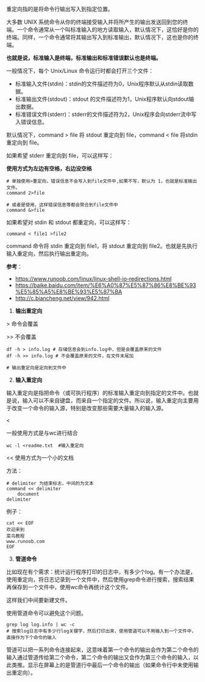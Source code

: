 重定向指的是将命令行输出写入到指定位置。

大多数 UNIX 系统命令从你的终端接受输入并将所产生的输出发送回到您的终端。一个命令通常从一个叫标准输入的地方读取输入，默认情况下，这恰好是你的终端。同样，一个命令通常将其输出写入到标准输出，默认情况下，这也是你的终端。

**也就是说，标准输入是终端，标准输出和标准错误默认也是终端。**

一般情况下，每个 Unix/Linux 命令运行时都会打开三个文件：

- 标准输入文件(stdin)：stdin的文件描述符为0，Unix程序默认从stdin读取数据。
- 标准输出文件(stdout)：stdout 的文件描述符为1，Unix程序默认向stdout输出数据。
- 标准错误文件(stderr)：stderr的文件描述符为2，Unix程序会向stderr流中写入错误信息。

默认情况下，command > file 将 stdout 重定向到 file，command < file 将stdin 重定向到 file。

如果希望 stderr 重定向到 file，可以这样写：

**使用方式为左边有空格，右边没空格**

```
# 单独使用>重定向，错误信息不会写入到file文件中,如果不写，默认为 1，也就是标准输出文件。
command 2>file

# 或者是使用，这样错误信息等都会聚合到file文件中
command &>file
```

如果希望对 stdin 和 stdout 都重定向，可以这样写：

```
command < file1 >file2
```

command 命令将 stdin 重定向到 file1，将 stdout 重定向到 file2。也就是先执行输入重定向，然后执行输出重定向。

**参考**：

- https://www.runoob.com/linux/linux-shell-io-redirections.html
- https://baike.baidu.com/item/%E6%A0%87%E5%87%86%E8%BE%93%E5%85%A5%E8%BE%93%E5%87%BA
- http://c.biancheng.net/view/942.html

1. **输出重定向**

\> 命令会覆盖

\>> 不会覆盖

```
df -h > info.log # 存储信息会到info.log中，但是会覆盖原来的文件
df -h >> info.log # 不会覆盖原来的文件，在文件末尾加

# 输出重定向是定向到文件中
```

2. **输入重定向**

输入重定向是指把命令（或可执行程序）的标准输入重定向到指定的文件中。也就是说，输入可以不来自键盘，而来自一个指定的文件。所以说，输入重定向主要用于改变一个命令的输入源，特别是改变那些需要大量输入的输入源。

<

一般使用方式是与wc进行结合

```
wc -l <readme.txt  #输入重定向
```

<< 使用方式为一个小的文档

方法：

```
# delimiter 为结束标志，中间的为文本
command << delimiter
    document
delimiter
```

例子：

```
cat << EOF
欢迎来到
菜鸟教程
www.runoob.com
EOF
```

3. **管道命令**

比如现在有个需求：统计运行程序打印的日志中，有多少个log。有一个办法是，使用重定向，将日志记录到一个文件中，然后使用grep命令进行搜索，搜索结果再保存到一个文件中，使用wc命令再统计这个文件。

这样我们中间要新建文件。

使用管道命令可以避免这个问题。

```
grep log log.info | wc -c
# 搜索log日志中有多少行log关键字，然后打印出来，使用管道可以不用输入到一个文件中，直接作为下个命令的输入
```

管道可以把一系列命令连接起来，这意味着第一个命令的输出会作为第二个命令的输入通过管道传给第二个命令，第二个命令的输出又会作为第三个命令的输入，以此类推。显示在屏幕上的是管道行中最后一个命令的输出（如果命令行中未使用输出重定向）。